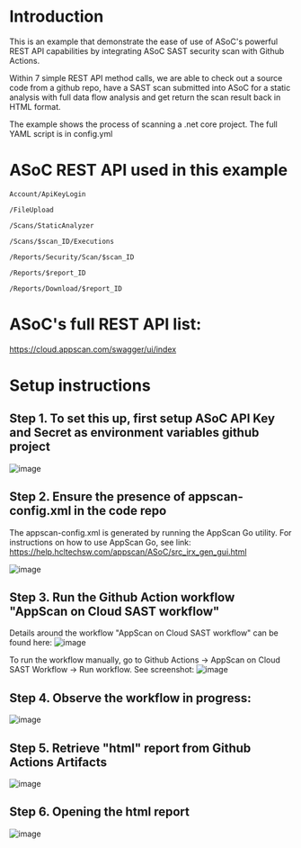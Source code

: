 # Introduction
This is an example that demonstrate the ease of use of ASoC's powerful REST API capabilities by integrating ASoC SAST security scan with Github Actions. 

Within 7 simple REST API method calls, we are able to check out a source code from a github repo, have a SAST scan submitted into ASoC for a static analysis with full data flow analysis and get return the scan result back in HTML format. 

The example shows the process of scanning a .net core project. The full YAML script is in config.yml

# ASoC REST API used in this example 

`Account/ApiKeyLogin`

`/FileUpload`

`/Scans/StaticAnalyzer`

`/Scans/$scan_ID/Executions`

`/Reports/Security/Scan/$scan_ID`

`/Reports/$report_ID`

`/Reports/Download/$report_ID`

# ASoC's full REST API list:
https://cloud.appscan.com/swagger/ui/index

# Setup instructions

## Step 1. To set this up, first setup ASoC API Key and Secret as environment variables github project

![image](https://user-images.githubusercontent.com/5158535/120164037-5ee25800-c1b7-11eb-9299-85e9deb3a403.png)

## Step 2. Ensure the presence of appscan-config.xml in the code repo

The appscan-config.xml is generated by running the AppScan Go utility. For instructions on how to use AppScan Go, see link:
https://help.hcltechsw.com/appscan/ASoC/src_irx_gen_gui.html

![image](https://user-images.githubusercontent.com/5158535/120164316-ae288880-c1b7-11eb-9cae-16080335a2d3.png)

## Step 3. Run the Github Action workflow "AppScan on Cloud SAST workflow"
Details around the workflow "AppScan on Cloud SAST workflow" can be found here:
![image](https://user-images.githubusercontent.com/5158535/120164738-1b3c1e00-c1b8-11eb-964d-12d69a536329.png)

To run the workflow manually, go to Github Actions -> AppScan on Cloud SAST Workflow -> Run workflow. See screenshot:
![image](https://user-images.githubusercontent.com/5158535/120164893-458ddb80-c1b8-11eb-8952-0e06ea985e7f.png)

## Step 4. Observe the workflow in progress:

![image](https://user-images.githubusercontent.com/5158535/120165074-6e15d580-c1b8-11eb-8123-a25468e9866d.png)


## Step 5. Retrieve "html" report from Github Actions Artifacts

![image](https://user-images.githubusercontent.com/5158535/120165185-87b71d00-c1b8-11eb-98d2-681a72c61b54.png)

## Step 6. Opening the html report

![image](https://user-images.githubusercontent.com/5158535/120165296-a61d1880-c1b8-11eb-9751-1a355f26585e.png)



